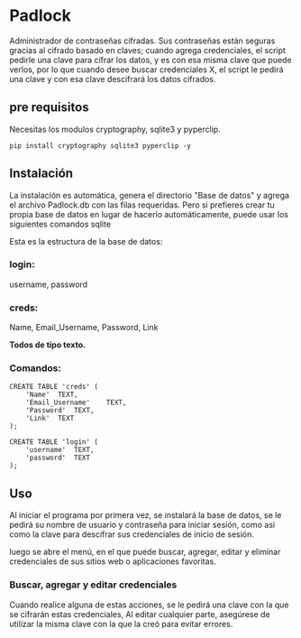 # Padlock

Administrador de contraseñas cifradas. Sus contraseñas están seguras gracias al cifrado basado en claves; cuando agrega credenciales, el script
pedirle una clave para cifrar los datos, y es con esa misma clave que puede verlos, por lo que cuando desee buscar credenciales X,
el script le pedirá una clave y con esa clave descifrará los datos cifrados.

## pre requisitos

Necesitas los modulos cryptography, sqlite3 y pyperclip.

```
pip install cryptography sqlite3 pyperclip -y
```

## Instalación


La instalación es automática, genera el directorio "Base de datos" y agrega el archivo Padlock.db con las filas requeridas. Pero si prefieres crear tu
propia base de datos en lugar de hacerlo automáticamente, puede usar los siguientes comandos sqlite

Esta es la estructura de la base de datos:

### login:
username, password

### creds:
Name, Email_Username, Password, Link

**Todos de tipo texto.**

### Comandos:

```
CREATE TABLE 'creds' (
    'Name'  TEXT,
    'Email_Username'    TEXT,
    'Password'  TEXT,
    'Link'  TEXT
);
```

```
CREATE TABLE 'login' (
    'username'  TEXT,
    'password'  TEXT
);
```

## Uso

Al iniciar el programa por primera vez, se instalará la base de datos, se le pedirá su nombre de usuario y contraseña para iniciar sesión, como
así como la clave para descifrar sus credenciales de inicio de sesión.

luego se abre el menú, en el que puede buscar, agregar, editar y eliminar credenciales de sus sitios web o aplicaciones favoritas.

### Buscar, agregar y editar credenciales

Cuando realice alguna de estas acciones, se le pedirá una clave con la que se cifrarán estas credenciales,
Al editar cualquier parte, asegúrese de utilizar la misma clave con la que la creó para evitar errores.
